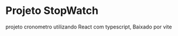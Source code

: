 <h1> Projeto StopWatch </h1>
projeto cronometro utilizando React com typescript, Baixado por  vite 
